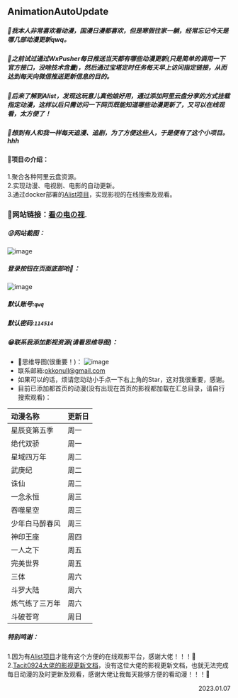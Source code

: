 ## AnimationAutoUpdate
##### 🌈我本人非常喜欢看动漫，国漫日漫都喜欢，但是寒假往家一躺，经常忘记今天是哪几部动漫更新qwq。  
##### 🫡之前试过通过WxPusher每日推送当天都有哪些动漫更新(只是简单的调用一下官方接口，没啥技术含量)，然后通过宝塔定时任务每天早上访问指定链接，从而达到每天向微信推送更新信息的目的。
##### 🫡后来了解到Alist，发现这玩意儿真他娘好用，通过添加阿里云盘分享的方式挂载指定动漫，这样以后只需访问一下网页既能知道哪些动漫更新了，又可以在线观看，太方便了！
##### 🌈想到有人和我一样每天追漫、追剧，为了方便这些人，于是便有了这个小项目。hhh
#### 🐶项目の介绍：
1.聚合各种阿里云盘资源。  
2.实现动漫、电视剧、电影的自动更新。    
3.通过docker部署的[Alist项目](https://github.com/alist-org/alist)，实现影视的在线搜索及观看。   
### 🤪网站链接：[看の电の视](http://81.70.1.225:5244/Animation).   
##### 😜网站截图：   
![image](https://cdn.staticaly.com/gh/Bssn520/Images@master/Test/image.2ly5mw6wm460.webp)
##### 登录按钮在页面底部哈🌈：
![image](https://cdn.staticaly.com/gh/Bssn520/Images@master/Test/image.40dc991ldrg0.webp)
##### 默认账号:`qwq`  
##### 默认密码:`114514`
##### 😁联系我添加影视资源(请看思维导图)：
- 🧐思维导图(很重要！)：
![image](https://cdn.staticaly.com/gh/Bssn520/Images@master/Test/image.4d3vxzp1us80.png)
- 联系邮箱:okkonull@gmail.com
- 如果可以的话，烦请您动动小手点一下右上角的Star，这对我很重要，感谢。
- 目前已添加都首页的动漫(没有出现在首页的影视都加载在汇总目录，请自行搜索观看)：   

| 动漫名称       | 更新日 |
| :------------- | ------ |
| 星辰变第五季   | 周一   |
| 绝代双骄       | 周一   |
| 星域四万年     | 周二   |
| 武庚纪         | 周二   |
| 诛仙           | 周二   |
| 一念永恒       | 周三   |
| 吞噬星空       | 周三   |
| 少年白马醉春风 | 周三   |
| 神印王座       | 周四   |
| 一人之下       | 周五   |
| 完美世界       | 周五   |
| 三体           | 周六   |
| 斗罗大陆       | 周六   |
| 炼气练了三万年 | 周六   |
| 斗破苍穹       | 周日   |

##### 特别鸣谢：
1.因为有[Alist项目](https://github.com/alist-org/alist)才能有这个方便的在线观影平台，感谢大佬！！！🙏  
2.[Tacit0924大佬的影视更新文档](https://docs.qq.com/doc/DQkppQ1NvdGpYcXlH)，没有这位大佬的影视更新文档，也就无法完成每日动漫的及时更新及观看，感谢大佬让我每天能够方便的看动漫！！！🙏  
<p align="right">2023.01.07</p>
